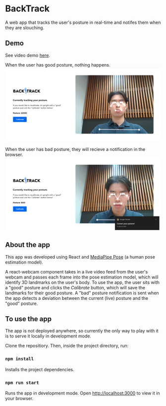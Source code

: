# BackTrack

A web app that tracks the user's posture in real-time and notifes them when they are slouching.

## Demo

See video demo [here](https://youtu.be/8nwTfgI1b7s).

When the user has good posture, nothing happens.
![app demo when user has good posture](public/good-posture-demo.png)

When the user has bad posture, they will recieve a notification in the browser.
![app demo when user has bad posture](public/bad-posture-demo.png)

## About the app

This app was developed using React and [MediaPipe Pose](https://google.github.io/mediapipe/solutions/pose) (a human pose estimation model).

A react-webcam component takes in a live video feed from the user's webcam and passes each frame into the pose estimation model, which will identify 3D landmarks on the user's body. To use the app, the user sits with a "good" posture and clicks the *Calibrate* button, which will save the landmarks for their good posture. A "bad" posture notification is sent when the app detects a deviation between the current (live) posture and the "good" posture.

## To use the app

The app is not deployed anywhere, so currently the only way to play with it is to serve it locally in development mode.

Clone the repositiory. Then, inside the project directory, run:

### `npm install`

Installs the project dependencies.

### `npm run start`

Runs the app in development mode. Open [http://localhost:3000](http://localhost:3000) to view it in your browser.